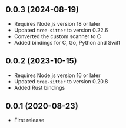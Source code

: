 ## 0.0.3 (2024-08-19)

- Requires Node.js version 18 or later
- Updated `tree-sitter` to version 0.22.6
- Converted the custom scanner to C
- Added bindings for C, Go, Python and Swift

## 0.0.2 (2023-10-15)

- Requires Node.js version 16 or later
- Updated `tree-sitter` to version 0.20.8
- Added Rust bindings

## 0.0.1 (2020-08-23)

- First release

